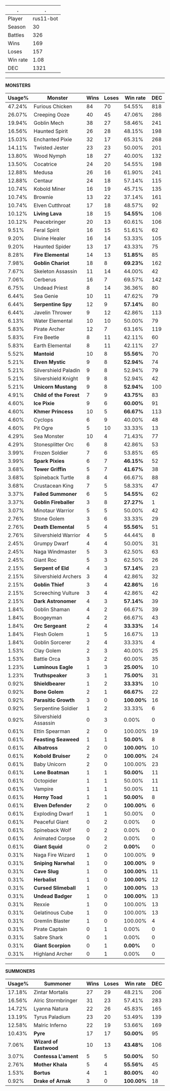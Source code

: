 .|.
|-|-
Player|rus11-bot
Season|30
Battles|326
Wins|169
Loses|157
Win rate|1.08
DEC|1321

---
**MONSTERS**

Usage%|Monster|Wins|Loses|Win rate|DEC|
-|-|-|-|-|-|
47.24%|Furious Chicken|84|70|54.55%|818|
26.07%|Creeping Ooze|40|45|47.06%|286|
19.94%|Goblin Mech|38|27|58.46%|241|
16.56%|Haunted Spirit|26|28|48.15%|198|
15.03%|Enchanted Pixie|32|17|65.31%|268|
14.11%|Twisted Jester|23|23|50.00%|201|
13.80%|Wood Nymph|18|27|40.00%|132|
13.50%|Cocatrice|24|20|54.55%|198|
12.88%|Medusa|26|16|61.90%|241|
12.88%|Centaur|24|18|57.14%|115|
10.74%|Kobold Miner|16|19|45.71%|135|
10.74%|Brownie|13|22|37.14%|161|
10.74%|Elven Cutthroat|17|18|48.57%|92|
10.12%|**Living Lava**|18|15|**54.55%**|106|
10.12%|Peacebringer|20|13|60.61%|106|
9.51%|Feral Spirit|16|15|51.61%|62|
9.20%|Divine Healer|16|14|53.33%|105|
9.20%|Haunted Spider|13|17|43.33%|75|
8.28%|**Fire Elemental**|14|13|**51.85%**|85|
7.98%|**Goblin Chariot**|18|8|**69.23%**|162|
7.67%|Skeleton Assassin|11|14|44.00%|42|
7.06%|Cerberus|16|7|69.57%|142|
6.75%|Undead Priest|8|14|36.36%|80|
6.44%|Sea Genie|10|11|47.62%|79|
6.44%|**Serpentine Spy**|12|9|**57.14%**|80|
6.44%|Javelin Thrower|9|12|42.86%|113|
6.13%|Water Elemental|10|10|50.00%|79|
5.83%|Pirate Archer|12|7|63.16%|119|
5.83%|Fire Beetle|8|11|42.11%|60|
5.83%|Earth Elemental|8|11|42.11%|27|
5.52%|**Mantoid**|10|8|**55.56%**|70|
5.21%|**Elven Mystic**|9|8|**52.94%**|74|
5.21%|Silvershield Paladin|9|8|52.94%|79|
5.21%|Silvershield Knight|9|8|52.94%|42|
5.21%|**Unicorn Mustang**|9|8|**52.94%**|100|
4.91%|**Child of the Forest**|7|9|**43.75%**|83|
4.60%|**Ice Pixie**|9|6|**60.00%**|91|
4.60%|**Khmer Princess**|10|5|**66.67%**|113|
4.60%|Cyclops|6|9|40.00%|48|
4.60%|Pit Ogre|5|10|33.33%|13|
4.29%|Sea Monster|10|4|71.43%|77|
4.29%|Stonesplitter Orc|6|8|42.86%|53|
3.99%|Frozen Soldier|7|6|53.85%|65|
3.99%|**Spark Pixies**|6|7|**46.15%**|52|
3.68%|**Tower Griffin**|5|7|**41.67%**|38|
3.68%|Spineback Turtle|8|4|66.67%|88|
3.68%|Crustacean King|7|5|58.33%|47|
3.37%|**Failed Summoner**|6|5|**54.55%**|62|
3.37%|**Goblin Fireballer**|3|8|**27.27%**|1|
3.07%|Minotaur Warrior|5|5|50.00%|42|
2.76%|Stone Golem|3|6|33.33%|29|
2.76%|**Death Elemental**|5|4|**55.56%**|51|
2.76%|Silvershield Warrior|4|5|44.44%|8|
2.45%|Grumpy Dwarf|4|4|50.00%|31|
2.45%|Naga Windmaster|5|3|62.50%|63|
2.45%|Giant Roc|5|3|62.50%|26|
2.15%|**Serpent of Eld**|4|3|**57.14%**|23|
2.15%|Silvershield Archers|3|4|42.86%|32|
2.15%|**Goblin Thief**|3|4|**42.86%**|16|
2.15%|Screeching Vulture|3|4|42.86%|42|
2.15%|**Dark Astronomer**|4|3|**57.14%**|39|
1.84%|Goblin Shaman|4|2|66.67%|39|
1.84%|Boogeyman|4|2|66.67%|43|
1.84%|**Orc Sergeant**|2|4|**33.33%**|14|
1.84%|Flesh Golem|1|5|16.67%|13|
1.84%|Goblin Sorcerer|2|4|33.33%|4|
1.53%|Clay Golem|2|3|40.00%|25|
1.53%|Battle Orca|3|2|60.00%|35|
1.23%|**Luminous Eagle**|1|3|**25.00%**|10|
1.23%|**Truthspeaker**|3|1|**75.00%**|31|
0.92%|**Shieldbearer**|1|2|**33.33%**|10|
0.92%|**Bone Golem**|2|1|**66.67%**|22|
0.92%|**Parasitic Growth**|3|0|**100.00%**|16|
0.92%|Serpentine Soldier|1|2|33.33%|6|
0.92%|Silvershield Assassin|0|3|0.00%|0|
0.61%|Ettin Spearman|2|0|100.00%|19|
0.61%|**Feasting Seaweed**|1|1|**50.00%**|8|
0.61%|**Albatross**|2|0|**100.00%**|10|
0.61%|**Kobold Bruiser**|2|0|**100.00%**|24|
0.61%|Baby Unicorn|2|0|100.00%|23|
0.61%|**Lone Boatman**|1|1|**50.00%**|11|
0.61%|Octopider|1|1|50.00%|11|
0.61%|Vampire|1|1|50.00%|11|
0.61%|**Horny Toad**|1|1|**50.00%**|8|
0.61%|**Elven Defender**|2|0|**100.00%**|6|
0.61%|Exploding Dwarf|1|1|50.00%|0|
0.61%|Peaceful Giant|0|2|0.00%|0|
0.61%|Spineback Wolf|0|2|0.00%|0|
0.61%|Animated Corpse|0|2|0.00%|0|
0.61%|**Giant Squid**|0|2|**0.00%**|0|
0.31%|Naga Fire Wizard|1|0|100.00%|9|
0.31%|**Sniping Narwhal**|1|0|**100.00%**|9|
0.31%|**Cave Slug**|1|0|**100.00%**|11|
0.31%|**Herbalist**|1|0|**100.00%**|12|
0.31%|**Cursed Slimeball**|1|0|**100.00%**|13|
0.31%|**Undead Badger**|1|0|**100.00%**|13|
0.31%|Rexxie|1|0|100.00%|13|
0.31%|Gelatinous Cube|1|0|100.00%|13|
0.31%|Gremlin Blaster|1|0|100.00%|4|
0.31%|Pirate Captain|0|1|0.00%|0|
0.31%|Sabre Shark|0|1|0.00%|0|
0.31%|**Giant Scorpion**|0|1|**0.00%**|0|
0.31%|Highland Archer|0|1|0.00%|0|

---
**SUMMONERS**

Usage%|Summoner|Wins|Loses|Win rate|DEC|
-|-|-|-|-|-|
17.18%|Zintar Mortalis|27|29|48.21%|206|
16.56%|Alric Stormbringer|31|23|57.41%|283|
14.72%|Lyanna Natura|22|26|45.83%|165|
13.19%|Tyrus Paladium|23|20|53.49%|139|
12.58%|Malric Inferno|22|19|53.66%|169|
10.43%|**Pyre**|17|17|**50.00%**|95|
7.06%|**Wizard of Eastwood**|10|13|**43.48%**|106|
3.07%|**Contessa L'ament**|5|5|**50.00%**|50|
2.76%|**Mother Khala**|5|4|**55.56%**|45|
1.53%|**Bortus**|4|1|**80.00%**|40|
0.92%|**Drake of Arnak**|3|0|**100.00%**|18|
